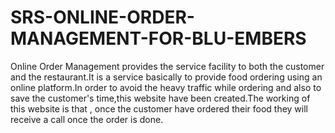 # SRS-ONLINE-ORDER-MANAGEMENT-FOR-BLU-EMBERS
Online Order Management provides the service facility to both the customer and the restaurant.It is a service basically to provide food ordering using an online platform.In order to avoid the heavy traffic while ordering and also to save the customer's time,this website have been created.The working of this website is that , once the customer have ordered their food they will receive a call once the order is done.

